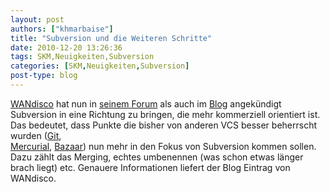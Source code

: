 ```yaml
---
layout: post
authors: ["khmarbaise"]
title: "Subversion und die Weiteren Schritte"
date: 2010-12-20 13:26:36
tags: SKM,Neuigkeiten,Subversion
categories: [SKM,Neuigkeiten,Subversion]
post-type: blog
---
```

[WANdisco](http://www.wandisco.com/) hat nun in 
[seinem Forum](http://svnforum.org/2017/viewtopic.php?t=10803&highlight=) 
als auch im [Blog](http://www.wandisco.com/svndisco) angekündigt Subversion in eine Richtung zu bringen, die mehr kommerziell orientiert ist. 
Das bedeutet, dass Punkte die bisher von anderen VCS besser beherrscht wurden ([Git](http://git-scm.com/),  
[Mercurial](http://mercurial.selenic.com/), 
[Bazaar](http://bazaar.canonical.com/en/)) nun mehr in den Fokus von Subversion 
kommen sollen. Dazu zählt das Merging, echtes umbenennen (was schon etwas länger brach liegt) etc. Genauere Informationen liefert der Blog Eintrag von WANdisco.
